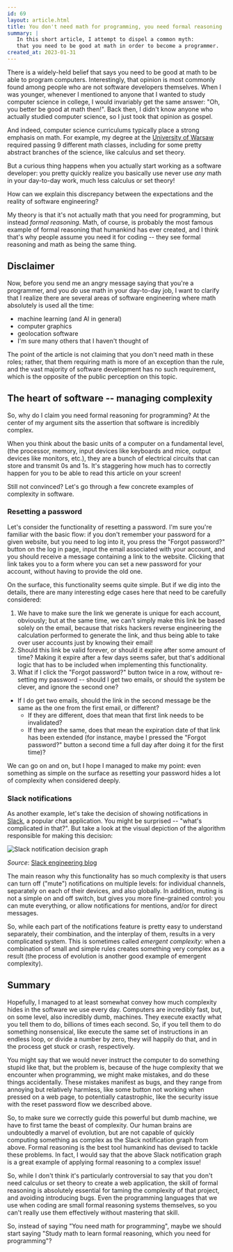 ```yaml
---
id: 69
layout: article.html
title: You don't need math for programming, you need formal reasoning
summary: |
   In this short article, I attempt to dispel a common myth:
   that you need to be good at math in order to become a programmer.
created_at: 2023-01-31
---
```


There is a widely-held belief that says you need to be good at math to be able to program computers.
Interestingly, that opinion is most commonly found among people who are not software developers themselves.
When I was younger, whenever I mentioned to anyone that I wanted to study computer science in college,
I would invariably get the same answer:
"Oh, you better be good at math then!".
Back then, I didn't know anyone who actually studied computer science,
so I just took that opinion as gospel.

And indeed, computer science curriculums typically place a strong emphasis on math.
For example, my degree at the [University of Warsaw](https://en.uw.edu.pl)
required passing 9 different math classes,
including for some pretty abstract branches of the science,
like calculus and set theory.

But a curious thing happens when you actually start working as a software developer:
you pretty quickly realize you basically use never use _any_ math in your day-to-day work,
much less calculus or set theory!

How can we explain this discrepancy between the expectations and the reality of software engineering?

My theory is that it's not actually math that you need for programming,
but instead _formal reasoning_.
Math, of course, is probably the most famous example of formal reasoning that humankind has ever created,
and I think that's why people assume you need it for coding --
they see formal reasoning and math as being the same thing.

## Disclaimer

Now, before you send me an angry message saying that you're a programmer,
and you *do* use math in your day-to-day job,
I want to clarify that I realize there are several areas of software engineering where math absolutely is used all the time:

- machine learning (and AI in general)
- computer graphics
- geolocation software
- I'm sure many others that I haven't thought of

The point of the article is not claiming that you don't need math in these roles;
rather, that them requiring math is more of an exception than the rule,
and the vast majority of software development has no such requirement,
which is the opposite of the public perception on this topic.

## The heart of software -- managing complexity

So, why do I claim you need formal reasoning for programming?
At the center of my argument sits the assertion that software is incredibly complex.

When you think about the basic units of a computer on a fundamental level,
(the processor, memory, input devices like keyboards and mice, output devices like monitors, etc.),
they are a bunch of electrical circuits that can store and transmit 0s and 1s.
It's staggering how much has to correctly happen for you to be able to read this article on your screen!

Still not convinced?
Let's go through a few concrete examples of complexity in software.

### Resetting a password

Let's consider the functionality of resetting a password.
I'm sure you're familiar with the basic flow:
if you don't remember your password for a given website,
but you need to log into it,
you press the "Forgot password?" button on the log in page,
input the email associated with your account,
and you should receive a message containing a link to the website.
Clicking that link takes you to a form where you can set a new password for your account,
without having to provide the old one.

On the surface, this functionality seems quite simple.
But if we dig into the details, there are many interesting edge cases here that need to be carefully considered:

1. We have to make sure the link we generate is unique for each account, obviously;
   but at the same time, we can't simply make this link be based solely on the email,
   because that risks hackers reverse engineering the calculation performed to generate the link,
   and thus being able to take over user accounts just by knowing their email!
2. Should this link be valid forever, or should it expire after some amount of time?
   Making it expire after a few days seems safer,
   but that's additional logic that has to be included when implementing this functionality.
3. What if I click the "Forgot password?" button twice in a row,
   without re-setting my password -- should I get two emails,
   or should the system be clever, and ignore the second one?
  - If I do get two emails,
    should the link in the second message be the same as the one from the first email, or different?
    - If they are different, does that mean that first link needs to be invalidated?
    - If they are the same, does that mean the expiration date of that link has been extended
      (for instance, maybe I pressed the "Forgot password?"
      button a second time a full day after doing it for the first time)?

We can go on and on, but I hope I managed to make my point:
even something as simple on the surface as resetting your password hides a lot of complexity when considered deeply.

### Slack notifications

As another example, let's take the decision of showing notifications in
[Slack](https://slack.com),
a popular chat application.
You might be surprised -- "what's complicated in that?".
But take a look at the visual depiction of the algorithm responsible for making this decision:

![Slack notification decision graph](/img/slack-notifications.png)

_Source_: [Slack engineering blog](https://slack.engineering/reducing-slacks-memory-footprint)

The main reason why this functionality has so much complexity is that users can turn off
("mute") notifications on multiple levels:
for individual channels, separately on each of their devices, and also globally.
In addition, muting is not a simple on and off switch,
but gives you more fine-grained control:
you can mute everything, or allow notifications for mentions, and/or for direct messages.

So, while each part of the notifications feature is pretty easy to understand separately,
their combination, and the interplay of them,
results in a very complicated system.
This is sometimes called _emergent complexity_:
when a combination of small and simple rules creates something very complex as a result
(the process of evolution is another good example of emergent complexity).

## Summary

Hopefully, I managed to at least somewhat convey how much complexity hides in the software we use every day.
Computers are incredibly fast, but, on some level, also incredibly dumb, machines.
They execute exactly what you tell them to do,
billions of times each second.
So, if you tell them to do something nonsensical,
like execute the same set of instructions in an endless loop,
or divide a number by zero,
they will happily do that,
and in the process get stuck or crash, respectively.

You might say that we would never instruct the computer to do something stupid like that,
but the problem is, because of the huge complexity that we encounter when programming,
we might make mistakes, and do these things accidentally.
These mistakes manifest as bugs,
and they range from annoying but relatively harmless,
like some button not working when pressed on a web page,
to potentially catastrophic,
like the security issue with the reset password flow we described above.

So, to make sure we correctly guide this powerful but dumb machine,
we have to first tame the beast of complexity.
Our human brains are undoubtedly a marvel of evolution,
but are not capable of quickly computing something as complex as the Slack notification graph from above.
Formal reasoning is the best tool humankind has devised to tackle these problems.
In fact, I would say that the above Slack notification graph is a great example of applying formal reasoning to a complex issue!

So, while I don't think it's particularly controversial to say that you don't need calculus or set theory to create a web application,
the skill of formal reasoning is absolutely essential for taming the complexity of that project,
and avoiding introducing bugs.
Even the programming languages that we use when coding are small formal reasoning systems themselves,
so you can't really use them effectively without mastering that skill.

So, instead of saying "You need math for programming",
maybe we should start saying "Study math to learn formal reasoning, which you need for programming"?
